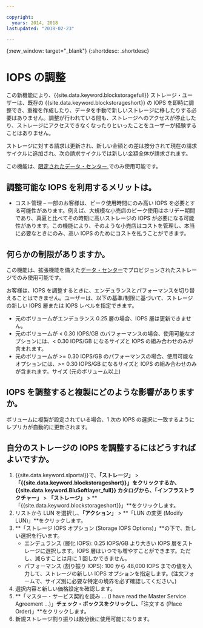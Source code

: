 ```yaml
---

copyright:
  years: 2014, 2018
lastupdated: "2018-02-23"

---
```

{:new_window: target="_blank"}
{:shortdesc: .shortdesc}

# IOPS の調整

この新機能により、{{site.data.keyword.blockstoragefull}} ストレージ・ユーザーは、既存の {{site.data.keyword.blockstorageshort}} の IOPS を即時に調整でき、重複を作成したり、データを手動で新しいストレージに移したりする必要はありません。調整が行われている間も、ストレージへのアクセスが停止したり、ストレージにアクセスできなくなったりといったことをユーザーが経験することはありません。 

ストレージに対する請求は更新され、新しい金額との差は按分されて現在の請求サイクルに追加され、次の請求サイクルでは新しい金額全体が請求されます。

この機能は、[限定されたデータ・センター ](new-ibm-block-and-file-storage-location-and-features.html)でのみ使用可能です。 

## 調整可能な IOPS を利用するメリットは。

- コスト管理 – 一部のお客様は、ピーク使用時間にのみ高い IOPS を必要とする可能性があります。例えば、大規模な小売店のピーク使用はホリデー期間であり、真夏と比べてその時期に高いストレージの IOPS が必要になる可能性があります。この機能により、そのような小売店はコストを管理し、本当に必要なときにのみ、高い IOPS のためにコストを払うことができます。

## 何らかの制限がありますか。

この機能は、拡張機能を備えた[データ・センター](new-ibm-block-and-file-storage-location-and-features.html)でプロビジョンされたストレージでのみ使用可能です。 

お客様は、IOPS を調整するときに、エンデュランスとパフォーマンスを切り替えることはできません。ユーザーは、以下の基準/制限に基づいて、ストレージの新しい IOPS 層または IOPS レベルを指定できます。 

- 元のボリュームがエンデュランス 0.25 層の場合、IOPS 層は更新できません。
- 元のボリュームが < 0.30 IOPS/GB のパフォーマンスの場合、使用可能なオプションには、< 0.30 IOPS/GB になるサイズと IOPS の組み合わせのみが含まれます。 
- 元のボリュームが >= 0.30 IOPS/GB のパフォーマンスの場合、使用可能なオプションには、>= 0.30 IOPS/GB になるサイズと IOPS の組み合わせのみが含まれます。サイズ (元のボリューム以上)



## IOPS を調整すると複製にどのような影響がありますか。

ボリュームに複製が設定されている場合、1 次の IOPS の選択に一致するようにレプリカが自動的に更新されます。 

## 自分のストレージの IOPS を調整するにはどうすればよいですか。

1. {{site.data.keyword.slportal}}で、**「ストレージ」** > **「{{site.data.keyword.blockstorageshort}}」**をクリックするか、{{site.data.keyword.BluSoftlayer_full}} カタログから、**「インフラストラクチャー」** > **「ストレージ」** > **「{{site.data.keyword.blockstorageshort}}」**をクリックします。
2. リストから LUN を選択し、**「アクション」** > **「LUN の変更 (Modify LUN)」**をクリックします。
3. **「ストレージ IOPS オプション (Storage IOPS Options)」**の下で、新しい選択を行います。
    - エンデュランス (層化 IOPS): 0.25 IOPS/GB より大きい IOPS 層をストレージに選択します。IOPS 層はいつでも増やすことができます。ただし、減らすことは月に 1 回しかできません。
    - パフォーマンス (割り振り IOPS): 100 から 48,000 IOPS までの値を入力して、ストレージの新しい IOPS オプションを指定します。(注文フォームで、サイズ別に必要な特定の境界を必ず確認してください。)
4. 選択内容と新しい価格設定を確認します。
5. **「マスター・サービス契約を読み ... (I have read the Master Service Agreement ...)」**チェック・ボックスをクリックし、**「注文する (Place Order)」**をクリックします。
6. 新規ストレージ割り振りは数分後に使用可能になります。

